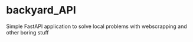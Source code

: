 # backyard_API
Simple FastAPI application to solve local problems with webscrapping and other boring stuff

